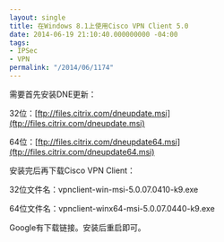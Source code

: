 ```yaml
---
layout: single
title: 在Windows 8.1上使用Cisco VPN Client 5.0
date: 2014-06-19 21:10:40.000000000 -04:00
tags:
- IPSec
- VPN
permalink: "/2014/06/1174"
---
```

需要首先安装DNE更新：

32位：[ftp://files.citrix.com/dneupdate.msi](ftp://files.citrix.com/dneupdate.msi)

64位：[ftp://files.citrix.com/dneupdate64.msi](ftp://files.citrix.com/dneupdate64.msi)

安装完后再下载Cisco VPN Client：

32位文件名：vpnclient-win-msi-5.0.07.0410-k9.exe

64位文件名：vpnclient-winx64-msi-5.0.07.0440-k9.exe

Google有下载链接。安装后重启即可。

